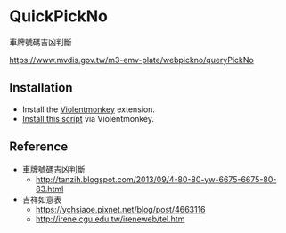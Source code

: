 # QuickPickNo

車牌號碼吉凶判斷

https://www.mvdis.gov.tw/m3-emv-plate/webpickno/queryPickNo

## Installation

- Install the [Violentmonkey](https://violentmonkey.github.io/) extension.
- [Install this script](https://github.com/happyincent/QuickPickNo/raw/main/quick-pick-no.user.js) via Violentmonkey.

## Reference

- 車牌號碼吉凶判斷
  - http://tanzih.blogspot.com/2013/09/4-80-80-yw-6675-6675-80-83.html
- 吉祥如意表
  - https://ychsiaoe.pixnet.net/blog/post/4663116
  - http://irene.cgu.edu.tw/ireneweb/tel.htm
